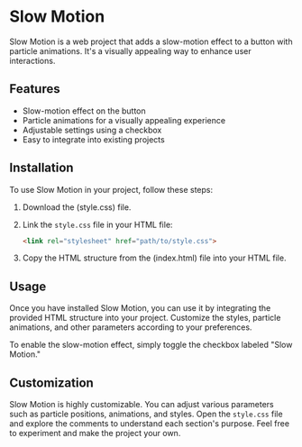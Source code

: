 # Slow Motion

Slow Motion is a web project that adds a slow-motion effect to a button with particle animations. It's a visually appealing way to enhance user interactions.

## Features

- Slow-motion effect on the button
- Particle animations for a visually appealing experience
- Adjustable settings using a checkbox
- Easy to integrate into existing projects

## Installation

To use Slow Motion in your project, follow these steps:

1. Download the (style.css) file.
2. Link the `style.css` file in your HTML file:

    ```html
    <link rel="stylesheet" href="path/to/style.css">
    ```

3. Copy the HTML structure from the (index.html) file into your HTML file.

## Usage

Once you have installed Slow Motion, you can use it by integrating the provided HTML structure into your project. Customize the styles, particle animations, and other parameters according to your preferences.

To enable the slow-motion effect, simply toggle the checkbox labeled "Slow Motion."

## Customization

Slow Motion is highly customizable. You can adjust various parameters such as particle positions, animations, and styles. Open the `style.css` file and explore the comments to understand each section's purpose. Feel free to experiment and make the project your own.



